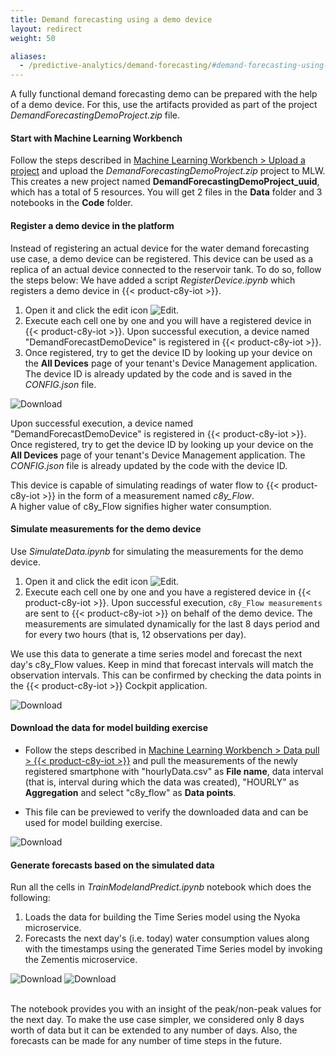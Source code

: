 ```yaml
---
title: Demand forecasting using a demo device
layout: redirect
weight: 50

aliases:
  - /predictive-analytics/demand-forecasting/#demand-forecasting-using-demo-device
---
```


A fully functional demand forecasting demo can be prepared with the help of a demo device.
For this, use the artifacts provided as part of the project *DemandForecastingDemoProject.zip* file.

#### Start with Machine Learning Workbench

Follow the steps described in [Machine Learning Workbench > Upload a project](/machine-learning/web-app-mlw/#upload-a-project) and upload the *DemandForecastingDemoProject.zip* project to MLW. This creates a new project named **DemandForecastingDemoProject_uuid**, which has a total of 5 resources. You will get 2 files in the **Data** folder and 3 notebooks in the **Code** folder.

#### Register a demo device in the platform

Instead of registering an actual device for the water demand forecasting use case, a demo device can be registered. This device can be used as a replica of an actual device connected to the reservoir tank. To do so, follow the steps below:
We have added a script *RegisterDevice.ipynb* which registers a demo device in {{< product-c8y-iot >}}.

1. Open it and click the edit icon <img src="/images/zementis/mlw-edit-icon.png" alt="Edit" style="display:inline-block; margin:0">.
2. Execute each cell one by one and you will have a registered device in {{< product-c8y-iot >}}. Upon successful execution, a device named "DemandForecastDemoDevice" is registered in {{< product-c8y-iot >}}.
3. Once registered, try to get the device ID by looking up your device on the **All Devices** page of your tenant's Device Management application. The device ID is already updated by the code and is saved in the *CONFIG.json* file.

<img src="/images/zementis/DemandForecasting/demand_forecasting_register_device.PNG" alt="Download" style="display:inline-block; margin:0"> <br>

Upon successful execution, a device named "DemandForecastDemoDevice" is registered in {{< product-c8y-iot >}}. Once registered, try to get the device ID by looking up your device on the **All Devices** page of your tenant's Device Management application. The *CONFIG.json* file is already updated by the code with the device ID.

This device is capable of simulating readings of water flow to {{< product-c8y-iot >}} in the form of a measurement named *c8y_Flow*. <br>A higher value of c8y_Flow signifies higher water consumption.

#### Simulate measurements for the demo device

Use *SimulateData.ipynb* for simulating the measurements for the demo device.

1. Open it and click the edit icon <img src="/images/zementis/mlw-edit-icon.png" alt="Edit" style="display:inline-block; margin:0">.
2. Execute each cell one by one and you have a registered device in {{< product-c8y-iot >}}. Upon successful execution, `c8y_Flow measurements` are sent to {{< product-c8y-iot >}} on behalf of the demo device. The measurements are simulated dynamically for the last 8 days period and for every two hours (that is, 12 observations per day).

We use this data to generate a time series model and forecast the next day's c8y_Flow values. Keep in mind that forecast intervals will match the observation intervals. This can be confirmed by checking the data points in the {{< product-c8y-iot >}} Cockpit application.

<img src="/images/zementis/DemandForecasting/demand_forecasting_simulate_data.PNG" alt="Download" style="display:inline-block; margin:0">

#### Download the data for model building exercise

* Follow the steps described in [Machine Learning Workbench > Data pull > {{< product-c8y-iot >}}](/machine-learning/web-app-mlw/#cumulocity-iot) and pull the measurements of the newly registered smartphone with "hourlyData.csv" as **File name**, data interval (that is, interval during which the data was created), "HOURLY" as **Aggregation** and select "c8y_flow" as **Data points**.

* This file can be previewed to verify the downloaded data and can be used for model building exercise.

<img src="/images/zementis/DemandForecasting/hourlyData.PNG" alt="Download" style="display:inline-block; margin:0">


#### Generate forecasts based on the simulated data

Run all the cells in *TrainModelandPredict.ipynb* notebook which does the following:

1. Loads the data for building the Time Series model using the Nyoka microservice.
2. Forecasts the next day's (i.e. today) water consumption values along with the timestamps using the generated Time Series model by invoking the Zementis microservice.

<img src="/images/zementis/DemandForecasting/traindata.PNG" alt="Download" style="display:inline-block; margin:0">

<img src="/images/zementis/DemandForecasting/predicted.PNG" alt="Download" style="display:inline-block; margin:0">
<br><br>

The notebook provides you with an insight of the peak/non-peak values for the next day. To make the use case simpler, we considered only 8 days worth of data but it can be extended to any number of days. Also, the forecasts can be made for any number of time steps in the future.
